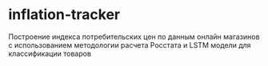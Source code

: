 # inflation-tracker
Построение индекса потребительских цен по данным онлайн магазинов с использованием методологии расчета Росстата и LSTM модели для классификации товаров
